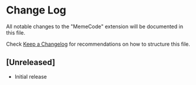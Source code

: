# Change Log

All notable changes to the "MemeCode" extension will be documented in this file.

Check [Keep a Changelog](http://keepachangelog.com/) for recommendations on how to structure this file.

## [Unreleased]

- Initial release
